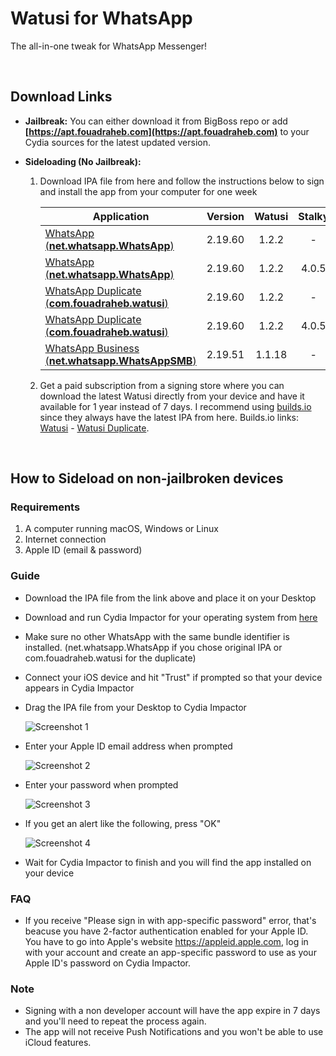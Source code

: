 # Watusi for WhatsApp

The all-in-one tweak for WhatsApp Messenger!

&nbsp;

## Download Links

* **Jailbreak:** You can either download it from BigBoss repo or add __[https://apt.fouadraheb.com](https://apt.fouadraheb.com)__ to your Cydia sources for the latest updated version.
* **Sideloading (No Jailbreak):** 

    1. Download IPA file from here and follow the instructions below to sign and install the app from your computer for one week

        | Application        | Version   | Watusi | Stalky |
        | ------------------ |:---------:|:------:|:------:|
        | [WhatsApp (__net.whatsapp.WhatsApp__)](https://mega.nz/#!pP4iDQSR!cfmDocpTO8vltBHCtHRTdHL1gntdTlihwnQ1osEvafs) | 2.19.60   | 1.2.2 | - |
        | [WhatsApp (__net.whatsapp.WhatsApp__)](https://mega.nz/#!sToEyYSL!W2Lpog_QjZDk36jIjjVFOGNCB7XFM2N059FLCHRg12w) | 2.19.60   | 1.2.2 | 4.0.5 |
        | [WhatsApp Duplicate (__com.fouadraheb.watusi__)](https://mega.nz/#!BP4QESjA!wlt0pNBkI3UgMKtDlxtkVY10HarVhEvi3IUjS1nG3fI) | 2.19.60   | 1.2.2 | - |
        | [WhatsApp Duplicate (__com.fouadraheb.watusi__)](https://mega.nz/#!4fhkiYCb!H4YySx0wXzEFTbVE7f5zVw6ZoioAVUHDYDY-b0Dc5OA) | 2.19.60   | 1.2.2 | 4.0.5 |
        | [WhatsApp Business (__net.whatsapp.WhatsAppSMB__)](https://mega.nz/#!1GhRAICK!DVSgHte2P_7tBxrkZuBvjtOVaDQY3mOg5R23lzLzMxA) | 2.19.51   | 1.1.18 | - |
    
    2. Get a paid subscription from a signing store where you can download the latest Watusi directly from your device and have it available for 1 year instead of 7 days. I recommend using [builds.io](https://builds.io/apps/WAtest/?aid=1025553) since they always have the latest IPA from here. Builds.io links: [Watusi](https://builds.io/apps/WAtest/?aid=1025553) - [Watusi Duplicate](https://builds.io/apps/duplicatewatusi/?aid=1025553).

&nbsp;

## How to Sideload on non-jailbroken devices

### Requirements

1. A computer running macOS, Windows or Linux
2. Internet connection
3. Apple ID (email & password)

### Guide

* Download the IPA file from the link above and place it on your Desktop

* Download and run Cydia Impactor for your operating system from [here](http://www.cydiaimpactor.com)

* Make sure no other WhatsApp with the same bundle identifier is installed. (net.whatsapp.WhatsApp if you chose original IPA or com.fouadraheb.watusi for the duplicate)

* Connect your iOS device and hit "Trust" if prompted so that your device appears in Cydia Impactor

* Drag the IPA file from your Desktop to Cydia Impactor

  
  ![Screenshot 1](https://raw.githubusercontent.com/FouadRaheb/Watusi-for-WhatsApp/master/images/1.png "Screenshot 1")

* Enter your Apple ID email address when prompted 



  ![Screenshot 2](https://raw.githubusercontent.com/FouadRaheb/Watusi-for-WhatsApp/master/images/2.png "Screenshot 2")

* Enter your password when prompted 



  ![Screenshot 3](https://raw.githubusercontent.com/FouadRaheb/Watusi-for-WhatsApp/master/images/3.png "Screenshot 3")

* If you get an alert like the following, press "OK"


  ![Screenshot 4](https://raw.githubusercontent.com/FouadRaheb/Watusi-for-WhatsApp/master/images/4.png "Screenshot 4")

* Wait for Cydia Impactor to finish and you will find the app installed on your device

### FAQ
* If you receive "Please sign in with app-specific password" error, that's beacuse you have 2-factor authentication enabled for your Apple ID. You have to go into Apple's website https://appleid.apple.com, log in with your account and create an app-specific password to use as your Apple ID's password on Cydia Impactor.

### Note

* Signing with a non developer account will have the app expire in 7 days and you'll need to repeat the process again.
* The app will not receive Push Notifications and you won't be able to use iCloud features.

